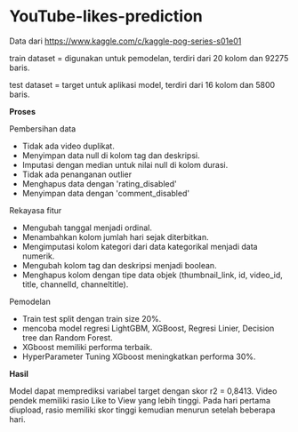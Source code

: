 # YouTube-likes-prediction

Data dari https://www.kaggle.com/c/kaggle-pog-series-s01e01

train dataset = digunakan untuk pemodelan, terdiri dari 20 kolom dan 92275 baris.

test dataset = target untuk aplikasi model, terdiri dari 16 kolom dan 5800 baris.

**Proses**

Pembersihan data
- Tidak ada video duplikat.
- Menyimpan data null di kolom tag dan deskripsi.
- Imputasi dengan median untuk nilai null di kolom durasi.
- Tidak ada penanganan outlier
- Menghapus data dengan 'rating_disabled'
- Menyimpan data dengan 'comment_disabled'

Rekayasa fitur
- Mengubah tanggal menjadi ordinal.
- Menambahkan kolom jumlah hari sejak diterbitkan.
- Mengimputasi kolom kategori dari data kategorikal menjadi data numerik.
- Mengubah kolom tag dan deskripsi menjadi boolean.
- Menghapus kolom dengan tipe data objek (thumbnail_link, id, video_id, title, channelId, channeltitle).

Pemodelan
- Train test split dengan train size 20%.
- mencoba model regresi LightGBM, XGBoost, Regresi Linier, Decision tree dan Random Forest.
- XGboost memiliki performa terbaik.
- HyperParameter Tuning XGboost meningkatkan performa 30%.

**Hasil**

Model dapat memprediksi variabel target dengan skor r2 = 0,8413. Video pendek memiliki rasio Like to View yang lebih tinggi. Pada hari pertama diupload, rasio memiliki skor tinggi kemudian menurun setelah beberapa hari.
